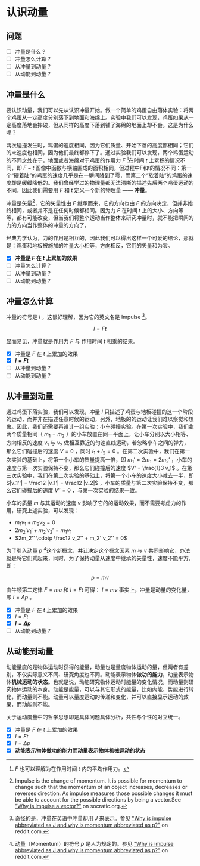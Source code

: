 # 认识动量

## 问题

- [ ] 冲量是什么？
- [ ] 冲量怎么计算？
- [ ] 从冲量到动量？
- [ ] 从动能到动量？

## 冲量是什么

要认识动量，我们可以先从认识冲量开始。做一个简单的鸡蛋自由落体实验：将两个鸡蛋从一定高度分别落下到地面和海绵上。实验中我们可以发现，鸡蛋如果从一定高度落地会摔破，但从同样的高度下落到铺了海绵的地面上却不会。这是为什么呢？

两次碰撞发生时，鸡蛋的速度相同，因为它们质量、开始下落的高度都相同；它们的末速度也相同，因为他们最终都停下了。通过实验我们可以发现，两个鸡蛋运动的不同之处在于，地面或者海绵对于鸡蛋的作用力 $F$ [^whatistheF]在时间 $t$ 上累积的情况不同，即 $F-t$ 图像中函数与横轴围成的面积相同，但过程中F和t的情况不同：第一个“硬着陆”的鸡蛋的速度几乎是在一瞬间降到了零，而第二个“软着陆”的鸡蛋的速度却是缓缓降低的。我们曾经学过的物理量都无法清晰的描述先后两个鸡蛋运动的不同，因此我们需要用 $F$ 和 $t$ 定义一个新的物理量 —— **冲量**。

[^whatistheF]: $F$ 也可以理解为在作用时间 $t$ 内的平均作用力。


冲量是矢量[^whyimpulseisvector]，它的矢量性由 $F$ 继承而来，它的方向也由 $F$ 的方向决定，但并非始终相同，或者并不是在任何时候都相同。因为力 $F$ 在时间 $t$ 上的大小、方向等等，都有可能改变，但当我们将整个运动当作整体来研究冲量时，就不能把瞬间的力的方向当作整体的冲量的方向了。

[^whyimpulseisvector]: Impulse is the change of momentum. It is possible for momentum to change such that the momentum of an object increases, decreases or reverses direction. As impulse measures those possible changes it must be able to account for the possible directions by being a vector.See ["Why is impulse a vector?"](https://socratic.org/answers/105992) on socratic.org.

经典力学认为，力的作用是相互的，因此我们可以得出这样一个可爱的结论，那就是：鸡蛋和地板被施加的冲量大小相等，方向相反，它们的矢量和为零。

- [x] **冲量是 $F$ 在 $t$ 上累加的效果**
- [ ] 冲量怎么计算？
- [ ] 从冲量到动量？
- [ ] 从动能到动量？

## 冲量怎么计算

冲量的符号是 $I$ ，这很好理解，因为它的英文名是 Impulse [^strangeI]。

[^strangeI]: 奇怪的是，冲量在英语中冲量却用 $J$ 来表示。参见 ["Why is impulse abbreviated as J and why is momentum abbreviated as p?"](https://www.reddit.com/r/Physics/comments/11j882/why_is_impulse_abbreviated_as_j_and_why_is/) on reddit.com.

$$
I = Ft
$$

显而易见，冲量就是作用力 $F$ 与 作用时间 $t$ 相乘的结果。

- [x] 冲量是 $F$ 在 $t$ 上累加的效果
- [x] **$I = Ft$**
- [ ] 从冲量到动量？
- [ ] 从动能到动量？

## 从冲量到动量

通过鸡蛋下落实验，我们可以发现，冲量 $I$ 只描述了鸡蛋与地板碰撞的这一个阶段的运动，而并非在描述任意时候的运动，另外，地板的的运动让我们难以察觉和想象。因此，我们还需要再设计一组实验：小车碰撞实验。在第一次实验中，我们拿两个质量相同（ $m_1 = m_2$ ）的小车放置在同一平面上，让小车分别以大小相等、方向相反的速度 $v_1$ 与 $v_2$ 做相互靠近的匀速直线运动，若忽略小车之间的弹力，那么它们碰撞后的速度 $V = 0$ ，同时 $I_1 + I_2 = 0$ 。在第二次实验中，我们在第一次实验的基础上，将第一个小车的质量提高一倍，即 $m_1' = 2m_1 = 2m_2'$ ，小车的速度与第一次实验保持不变，那么它们碰撞后的速度 $V' = \frac{1}3 v_1$ 。在第三次实验中，我们在第二次实验的基础上，将第一个小车的速度大小减去一半，即 $|v_1''| = \frac12 |v_1'| = \frac12 |v_2|$ ，小车的质量与第二次实验保持不变，那么它们碰撞后的速度 $V'' = 0$ ，与第一次实验的结果一致。

小车的质量 $m$ 与其运动的速度 $v$ 影响了它的的运动效果，而不需要考虑力的作用，研究上述实验，可以发现：

- $m_1v_1 + m_2v_2 = 0$
- $2m_2'v_1' + m_2'v_2' = m_1v_1$ 
- $2m_2'' \cdotp \frac12 v_2'' + m_2''v_2'' = 0$

为了引入动量 $p$ [^strangep]这个新概念，并让决定这个概念因素 $m$ 与 $v$ 共同影响它，办法就是将它们乘起来，同时，为了保持动量从速度中继承的矢量性，速度不能平方，即：

$$
p = mv
$$

由牛顿第二定律 $F = ma$ 和 $I = Ft$ 可得： $I = mv$ 事实上，冲量是动量的变化量，即 $I = \Delta p$ 。

[^strangep]: 动量（Momentum）的符号 $p$ 是人为规定的。参见 ["Why is impulse abbreviated as J and why is momentum abbreviated as p?"](https://www.reddit.com/r/Physics/comments/11j882/why_is_impulse_abbreviated_as_j_and_why_is/) on reddit.com.

- [x] 冲量是 $F$ 在 $t$ 上累加的效果
- [x] $I = Ft$
- [x] **$I = \Delta p$**
- [ ] 从动能到动量？

## 从动能到动量

动能量度的是物体运动时获得的能量，动量也是量度物体运动的量，但两者有差别，不仅实际意义不同、研究角度也不同。动能表示物体**做功的能力**，动量表示物体**机械运动的状态**。也就是说，动能研究物体运动时能量的变化情况，而动量则研究物体运动的本身。动能是能量，可以与其它形式的能量，比如内能、势能进行转化，而动量则不能。动量可以量度运动的传递和变化，并可以直接显示运动的效果，而动能则不能。

关于运动度量中的哲学思想即是具体问题具体分析，共性与个性的对立统一。

- [x] 冲量是 $F$ 在 $t$ 上累加的效果
- [x] $I = Ft$
- [x] $I = \Delta p$
- [x] **动能表示物体做功的能力而动量表示物体机械运动的状态**
